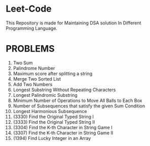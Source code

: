 # Leet-Code
This Repository is made for Maintaining DSA solution In Different Programming Language.

# PROBLEMS
1. Two Sum
2. Palindrome Number
3. Maximum score after splitting a string
4. Merge Two Sorted List
5. Add Two Numbers
6. Longest Substring Without Repeating Characters
7. Longest Palindromic Substring
8. Minimum Number of Operations to Move All Balls to Each Box
9. Number of Subsequences that satisfy the given Sum Condition
10. Longest Harmonious Subsequence
11. (3330) Find the Original Typed String I
12. (3333) Find the Original Typed String II
13. (3304) Find the K-th Character in String Game I
14. (3307) Find the K-th Character in String Game II
15. (1394) Find Lucky Integer in an Array
